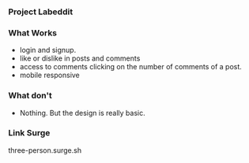 ### Project Labeddit

### What Works
- login and signup.
- like or dislike in posts and comments
- access to comments clicking on the number of comments of a post.
- mobile responsive

### What don't
- Nothing. But the design is really basic.

### Link Surge 
 three-person.surge.sh
